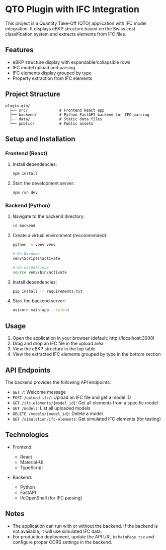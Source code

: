 # QTO Plugin with IFC Integration

This project is a Quantity Take-Off (QTO) application with IFC model integration. It displays eBKP structure based on the Swiss cost classification system and extracts elements from IFC files.

## Features

- eBKP structure display with expandable/collapsible rows
- IFC model upload and parsing
- IFC elements display grouped by type
- Property extraction from IFC elements

## Project Structure

```
plugin-qto/
  ├── src/              # Frontend React app
  ├── backend/          # Python FastAPI backend for IFC parsing
  ├── data/             # Static data files
  └── public/           # Public assets
```

## Setup and Installation

### Frontend (React)

1. Install dependencies:

   ```bash
   npm install
   ```

2. Start the development server:
   ```bash
   npm run dev
   ```

### Backend (Python)

1. Navigate to the backend directory:

   ```bash
   cd backend
   ```

2. Create a virtual environment (recommended):

   ```bash
   python -m venv venv

   # On Windows
   venv\Scripts\activate

   # On macOS/Linux
   source venv/bin/activate
   ```

3. Install dependencies:

   ```bash
   pip install -r requirements.txt
   ```

4. Start the backend server:
   ```bash
   uvicorn main:app --reload
   ```

## Usage

1. Open the application in your browser (default: http://localhost:3000)
2. Drag and drop an IFC file in the upload area
3. View the eBKP structure in the top table
4. View the extracted IFC elements grouped by type in the bottom section

## API Endpoints

The backend provides the following API endpoints:

- `GET /`: Welcome message
- `POST /upload-ifc/`: Upload an IFC file and get a model ID
- `GET /ifc-elements/{model_id}`: Get all elements from a specific model
- `GET /models`: List all uploaded models
- `DELETE /models/{model_id}`: Delete a model
- `GET /simulation/ifc-elements`: Get simulated IFC elements (for testing)

## Technologies

- Frontend:

  - React
  - Material-UI
  - TypeScript

- Backend:
  - Python
  - FastAPI
  - IfcOpenShell (for IFC parsing)

## Notes

- The application can run with or without the backend. If the backend is not available, it will use simulated IFC data.
- For production deployment, update the API URL in `MainPage.tsx` and configure proper CORS settings in the backend.
